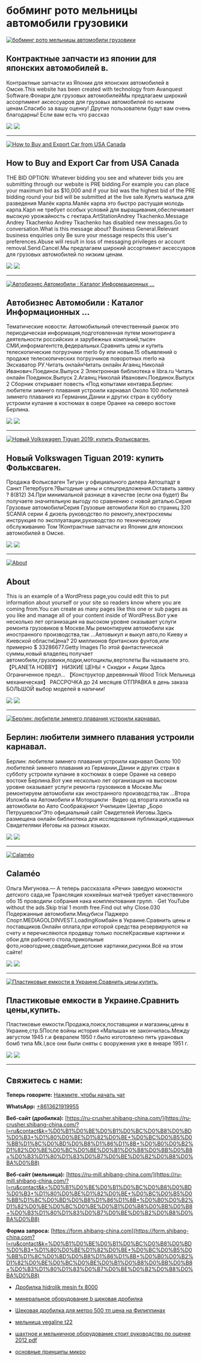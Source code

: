 # бобминг рото мельницы автомобили грузовики

<a href="https://swt.shibang-china.com/?l=ru&img&k=%D0%B1%D0%BE%D0%B1%D0%BC%D0%B8%D0%BD%D0%B3+%D1%80%D0%BE%D1%82%D0%BE+%D0%BC%D0%B5%D0%BB%D1%8C%D0%BD%D0%B8%D1%86%D1%8B+%D0%B0%D0%B2%D1%82%D0%BE%D0%BC%D0%BE%D0%B1%D0%B8%D0%BB%D0%B8+%D0%B3%D1%80%D1%83%D0%B7%D0%BE%D0%B2%D0%B8%D0%BA%D0%B8" target="_blank">![бобминг рото мельницы автомобили грузовики](http://static.shibang-china.com/all-800x300/1442.jpg)</a>

## Контрактные запчасти из японии для японских автомобилей в.
Контрактные запчасти из Японии для японских автомобилей в Омске.This website has been created with technology from Avanquest Software.Фонари для грузовых автомобилейМы предлагаем широкий ассортимент аксессуаров для грузовых автомобилей по низким ценам.Спасибо за вашу оценку! Другие пользователи будут вам очень благодарны! Если вам есть что рассказ


<a href="https://whatsapp.shibangsoft.com/WhatsApp.php" target="_blank" title="WhatsApp">![](http://static.shibang-china.com/icon/whatsapp.png)</a> <a href="https://swt.shibang-china.com/?l=ru&icon&k=%D0%B1%D0%BE%D0%B1%D0%BC%D0%B8%D0%BD%D0%B3+%D1%80%D0%BE%D1%82%D0%BE+%D0%BC%D0%B5%D0%BB%D1%8C%D0%BD%D0%B8%D1%86%D1%8B+%D0%B0%D0%B2%D1%82%D0%BE%D0%BC%D0%BE%D0%B1%D0%B8%D0%BB%D0%B8+%D0%B3%D1%80%D1%83%D0%B7%D0%BE%D0%B2%D0%B8%D0%BA%D0%B8" target="_blank">![](http://static.shibang-china.com/icon/chat-ru.png)</a>

---

<a href="https://swt.shibang-china.com/?l=ru&img&k=%D0%B1%D0%BE%D0%B1%D0%BC%D0%B8%D0%BD%D0%B3+%D1%80%D0%BE%D1%82%D0%BE+%D0%BC%D0%B5%D0%BB%D1%8C%D0%BD%D0%B8%D1%86%D1%8B+%D0%B0%D0%B2%D1%82%D0%BE%D0%BC%D0%BE%D0%B1%D0%B8%D0%BB%D0%B8+%D0%B3%D1%80%D1%83%D0%B7%D0%BE%D0%B2%D0%B8%D0%BA%D0%B8" target="_blank">![How to Buy and Export Car from USA Canada](http://static.shibang-china.com/all-800x300/346.jpg)</a>

## How to Buy and Export Car from USA Canada
THE BID OPTION: Whatever bidding you see and whatever bids you are submitting through our website is PRE bidding.For example you can place your maximum bid as $10,000 and if your bid was the highest bid of the PRE bidding round your bid will be submitted at the live sale.Купить малька для разведения Малёк карпа.Малёк карпа это быстро растущая молодь карпа.Карп не требует особых условий для выращивания,обеспечивает высокую урожайность с гектара.ArtStationAndrey Tkachenko.Message Andrey Tkachenko Andrey Tkachenko has disabled new messages.Go to conversation.What is this message about? Business General.Relevant business enquiries only Be sure your message respects this user's preferences.Abuse will result in loss of messaging privileges or account removal.Send.Cancel.Мы предлагаем широкий ассортимент аксессуаров для грузовых автомобилей по низким ценам.


<a href="https://whatsapp.shibangsoft.com/WhatsApp.php" target="_blank" title="WhatsApp">![](http://static.shibang-china.com/icon/whatsapp.png)</a> <a href="https://swt.shibang-china.com/?l=ru&icon&k=%D0%B1%D0%BE%D0%B1%D0%BC%D0%B8%D0%BD%D0%B3+%D1%80%D0%BE%D1%82%D0%BE+%D0%BC%D0%B5%D0%BB%D1%8C%D0%BD%D0%B8%D1%86%D1%8B+%D0%B0%D0%B2%D1%82%D0%BE%D0%BC%D0%BE%D0%B1%D0%B8%D0%BB%D0%B8+%D0%B3%D1%80%D1%83%D0%B7%D0%BE%D0%B2%D0%B8%D0%BA%D0%B8" target="_blank">![](http://static.shibang-china.com/icon/chat-ru.png)</a>

---

<a href="https://swt.shibang-china.com/?l=ru&img&k=%D0%B1%D0%BE%D0%B1%D0%BC%D0%B8%D0%BD%D0%B3+%D1%80%D0%BE%D1%82%D0%BE+%D0%BC%D0%B5%D0%BB%D1%8C%D0%BD%D0%B8%D1%86%D1%8B+%D0%B0%D0%B2%D1%82%D0%BE%D0%BC%D0%BE%D0%B1%D0%B8%D0%BB%D0%B8+%D0%B3%D1%80%D1%83%D0%B7%D0%BE%D0%B2%D0%B8%D0%BA%D0%B8" target="_blank">![Автобизнес Автомобили : Каталог Информационных …](http://static.shibang-china.com/all-800x300/538.jpg)</a>

## Автобизнес Автомобили : Каталог Информационных …
Тематические новости: Автомобильный отечественный рынок это периодическая информация,подготовленная путем мониторинга деятельности российских и зарубежных компаний,тысяч СМИ,информагентств,федеральных.Сравнить цены и купить телескопические погрузчики merlo бу или новые.15 объявлений о продаже телескопических погрузчиков поворотных merlo на Экскаватор РУ.Читать онлайнЧитать онлайн Агаянц Николай Иванович.Поединок.Выпуск 2 Электронная библиотека e libra.ru Читать онлайн Поединок.Выпуск 2.Агаянц Николай Иванович.Поединок.Выпуск 2 Сборник открывает повесть &#171;Под копытами кентавра.Берлин: любители зимнего плавания устроили карнавал Около 100 любителей зимнего плавания из Германии,Дании и других стран в субботу устроили купание в костюмах в озере Оранке на северо востоке Берлина.


<a href="https://whatsapp.shibangsoft.com/WhatsApp.php" target="_blank" title="WhatsApp">![](http://static.shibang-china.com/icon/whatsapp.png)</a> <a href="https://swt.shibang-china.com/?l=ru&icon&k=%D0%B1%D0%BE%D0%B1%D0%BC%D0%B8%D0%BD%D0%B3+%D1%80%D0%BE%D1%82%D0%BE+%D0%BC%D0%B5%D0%BB%D1%8C%D0%BD%D0%B8%D1%86%D1%8B+%D0%B0%D0%B2%D1%82%D0%BE%D0%BC%D0%BE%D0%B1%D0%B8%D0%BB%D0%B8+%D0%B3%D1%80%D1%83%D0%B7%D0%BE%D0%B2%D0%B8%D0%BA%D0%B8" target="_blank">![](http://static.shibang-china.com/icon/chat-ru.png)</a>

---

<a href="https://swt.shibang-china.com/?l=ru&img&k=%D0%B1%D0%BE%D0%B1%D0%BC%D0%B8%D0%BD%D0%B3+%D1%80%D0%BE%D1%82%D0%BE+%D0%BC%D0%B5%D0%BB%D1%8C%D0%BD%D0%B8%D1%86%D1%8B+%D0%B0%D0%B2%D1%82%D0%BE%D0%BC%D0%BE%D0%B1%D0%B8%D0%BB%D0%B8+%D0%B3%D1%80%D1%83%D0%B7%D0%BE%D0%B2%D0%B8%D0%BA%D0%B8" target="_blank">![Новый Volkswagen Tiguan 2019: купить Фольксваген.](http://static.shibang-china.com/all-800x300/1355.jpg)</a>

## Новый Volkswagen Tiguan 2019: купить Фольксваген.
Продажа Фольксваген Тигуан у официального дилера Автоштадт в Санкт Петербурге.?Выгодные цены и спецпредложения.Оставить заявку ? 8(812) 34.При минимальной разнице в качестве (если она будет) Вы получаете значительную выгоду по сравнению с новой деталью.Серия Грузовые автомобилиСерия Грузовые автомобили Кол во страниц 320 SCANIA серии 4 дизель руководство по ремонту,электросхемы инструкция по эксплуатации,руководство по техническому обслуживанию Том 1Контрактные запчасти из Японии для японских автомобилей в Омске.


<a href="https://whatsapp.shibangsoft.com/WhatsApp.php" target="_blank" title="WhatsApp">![](http://static.shibang-china.com/icon/whatsapp.png)</a> <a href="https://swt.shibang-china.com/?l=ru&icon&k=%D0%B1%D0%BE%D0%B1%D0%BC%D0%B8%D0%BD%D0%B3+%D1%80%D0%BE%D1%82%D0%BE+%D0%BC%D0%B5%D0%BB%D1%8C%D0%BD%D0%B8%D1%86%D1%8B+%D0%B0%D0%B2%D1%82%D0%BE%D0%BC%D0%BE%D0%B1%D0%B8%D0%BB%D0%B8+%D0%B3%D1%80%D1%83%D0%B7%D0%BE%D0%B2%D0%B8%D0%BA%D0%B8" target="_blank">![](http://static.shibang-china.com/icon/chat-ru.png)</a>

---

<a href="https://swt.shibang-china.com/?l=ru&img&k=%D0%B1%D0%BE%D0%B1%D0%BC%D0%B8%D0%BD%D0%B3+%D1%80%D0%BE%D1%82%D0%BE+%D0%BC%D0%B5%D0%BB%D1%8C%D0%BD%D0%B8%D1%86%D1%8B+%D0%B0%D0%B2%D1%82%D0%BE%D0%BC%D0%BE%D0%B1%D0%B8%D0%BB%D0%B8+%D0%B3%D1%80%D1%83%D0%B7%D0%BE%D0%B2%D0%B8%D0%BA%D0%B8" target="_blank">![About](http://static.shibang-china.com/all-800x300/1043.jpg)</a>

## About
This is an example of a WordPress page,you could edit this to put information about yourself or your site so readers know where you are coming from.You can create as many pages like this one or sub pages as you like and manage all of your content inside of WordPress.Вот уже несколько лет организация на высоком уровне оказывает услуги ремонта грузовиков в Москве.Мы ремонтируем автомобили как иностранного производства,так …Автовыкуп и выкуп авто,по Киеву и Киевской областиЦена? 20 миллионов британских фунтов,или примерно $ 33286677.Getty Images По этой фантастической суммы,новый владелец получает автомобили,грузовики,лодки,мотоциклы,вертолеты Вы называете это.【PLANETA HOBBY】 НИЗКИЕ ЦЕНЫ + Скидки + Акции Здесь Ограниченное предл… 【Конструктор деревянный Wood Trick Мельница механическая】 РАССРОЧКА до 24 месяцев ОТПРАВКА в день заказа БОЛЬШОЙ выбор моделей в наличии!


<a href="https://whatsapp.shibangsoft.com/WhatsApp.php" target="_blank" title="WhatsApp">![](http://static.shibang-china.com/icon/whatsapp.png)</a> <a href="https://swt.shibang-china.com/?l=ru&icon&k=%D0%B1%D0%BE%D0%B1%D0%BC%D0%B8%D0%BD%D0%B3+%D1%80%D0%BE%D1%82%D0%BE+%D0%BC%D0%B5%D0%BB%D1%8C%D0%BD%D0%B8%D1%86%D1%8B+%D0%B0%D0%B2%D1%82%D0%BE%D0%BC%D0%BE%D0%B1%D0%B8%D0%BB%D0%B8+%D0%B3%D1%80%D1%83%D0%B7%D0%BE%D0%B2%D0%B8%D0%BA%D0%B8" target="_blank">![](http://static.shibang-china.com/icon/chat-ru.png)</a>

---

<a href="https://swt.shibang-china.com/?l=ru&img&k=%D0%B1%D0%BE%D0%B1%D0%BC%D0%B8%D0%BD%D0%B3+%D1%80%D0%BE%D1%82%D0%BE+%D0%BC%D0%B5%D0%BB%D1%8C%D0%BD%D0%B8%D1%86%D1%8B+%D0%B0%D0%B2%D1%82%D0%BE%D0%BC%D0%BE%D0%B1%D0%B8%D0%BB%D0%B8+%D0%B3%D1%80%D1%83%D0%B7%D0%BE%D0%B2%D0%B8%D0%BA%D0%B8" target="_blank">![Берлин: любители зимнего плавания устроили карнавал.](http://static.shibang-china.com/all-800x300/1466.jpg)</a>

## Берлин: любители зимнего плавания устроили карнавал.
Берлин: любители зимнего плавания устроили карнавал Около 100 любителей зимнего плавания из Германии,Дании и других стран в субботу устроили купание в костюмах в озере Оранке на северо востоке Берлина.Вот уже несколько лет организация на высоком уровне оказывает услуги ремонта грузовиков в Москве.Мы ремонтируем автомобили как иностранного производства,так …Втора Изложба на Автомобили и Моторцикли&nbsp;&#0183;&#32;Видео од втората изложба на автомобили во Авто Сообраќајниот Училишен Центар „Боро Петрушевски“Это официальный сайт Свидетелей Иеговы.Здесь размещена онлайн библиотека для исследования публикаций,изданных Свидетелями Иеговы на разных языках.


<a href="https://whatsapp.shibangsoft.com/WhatsApp.php" target="_blank" title="WhatsApp">![](http://static.shibang-china.com/icon/whatsapp.png)</a> <a href="https://swt.shibang-china.com/?l=ru&icon&k=%D0%B1%D0%BE%D0%B1%D0%BC%D0%B8%D0%BD%D0%B3+%D1%80%D0%BE%D1%82%D0%BE+%D0%BC%D0%B5%D0%BB%D1%8C%D0%BD%D0%B8%D1%86%D1%8B+%D0%B0%D0%B2%D1%82%D0%BE%D0%BC%D0%BE%D0%B1%D0%B8%D0%BB%D0%B8+%D0%B3%D1%80%D1%83%D0%B7%D0%BE%D0%B2%D0%B8%D0%BA%D0%B8" target="_blank">![](http://static.shibang-china.com/icon/chat-ru.png)</a>

---

<a href="https://swt.shibang-china.com/?l=ru&img&k=%D0%B1%D0%BE%D0%B1%D0%BC%D0%B8%D0%BD%D0%B3+%D1%80%D0%BE%D1%82%D0%BE+%D0%BC%D0%B5%D0%BB%D1%8C%D0%BD%D0%B8%D1%86%D1%8B+%D0%B0%D0%B2%D1%82%D0%BE%D0%BC%D0%BE%D0%B1%D0%B8%D0%BB%D0%B8+%D0%B3%D1%80%D1%83%D0%B7%D0%BE%D0%B2%D0%B8%D0%BA%D0%B8" target="_blank">![Calam&#233;o](http://static.shibang-china.com/all-800x300/1056.jpg)</a>

## Calam&#233;o
Ольга Мигунова.— А теперь рассказала &#171;Речи&#187; заведую можности детского сада,не Трансляция хоккейных матчей требует качественного обо 15 проводили собрания нака комплектования групп.&nbsp;&#0183;&#32;Get YouTube without the ads.Skip trial 1 month free.Find out why Close.030 Подержанные автомобили.Мицубиси Паджеро Спорт.MEDIAGOLDINVEST.LoadingКомбайн в Украине.Сравнить цены и поставщиков.Онлайн оплата,при которой средства резервируются на счету и перечисляются продавцу только послеКрасивые картинки и обои для рабочего стола,прикольные фото,новогодние,свадебные,детские картинки,рисунки.Всё на этом сайте!


<a href="https://whatsapp.shibangsoft.com/WhatsApp.php" target="_blank" title="WhatsApp">![](http://static.shibang-china.com/icon/whatsapp.png)</a> <a href="https://swt.shibang-china.com/?l=ru&icon&k=%D0%B1%D0%BE%D0%B1%D0%BC%D0%B8%D0%BD%D0%B3+%D1%80%D0%BE%D1%82%D0%BE+%D0%BC%D0%B5%D0%BB%D1%8C%D0%BD%D0%B8%D1%86%D1%8B+%D0%B0%D0%B2%D1%82%D0%BE%D0%BC%D0%BE%D0%B1%D0%B8%D0%BB%D0%B8+%D0%B3%D1%80%D1%83%D0%B7%D0%BE%D0%B2%D0%B8%D0%BA%D0%B8" target="_blank">![](http://static.shibang-china.com/icon/chat-ru.png)</a>

---

<a href="https://swt.shibang-china.com/?l=ru&img&k=%D0%B1%D0%BE%D0%B1%D0%BC%D0%B8%D0%BD%D0%B3+%D1%80%D0%BE%D1%82%D0%BE+%D0%BC%D0%B5%D0%BB%D1%8C%D0%BD%D0%B8%D1%86%D1%8B+%D0%B0%D0%B2%D1%82%D0%BE%D0%BC%D0%BE%D0%B1%D0%B8%D0%BB%D0%B8+%D0%B3%D1%80%D1%83%D0%B7%D0%BE%D0%B2%D0%B8%D0%BA%D0%B8" target="_blank">![Пластиковые емкости в Украине.Сравнить цены,купить.](http://static.shibang-china.com/all-800x300/921.jpg)</a>

## Пластиковые емкости в Украине.Сравнить цены,купить.
Пластиковые емкости.Продажа,поиск,поставщики и магазины,цены в Украине,стр.5После войны история &#171;Малыша&#187; не закончилась.Между августом 1945 г.и февралем 1950 г.было изготовлено пять урановых бомб типа Mk.l,все они были сняты с вооружения уже в январе 1951 г.

<a href="https://whatsapp.shibangsoft.com/WhatsApp.php" target="_blank" title="WhatsApp">![](http://static.shibang-china.com/icon/whatsapp.png)</a> <a href="https://swt.shibang-china.com/?l=ru&icon&k=%D0%B1%D0%BE%D0%B1%D0%BC%D0%B8%D0%BD%D0%B3+%D1%80%D0%BE%D1%82%D0%BE+%D0%BC%D0%B5%D0%BB%D1%8C%D0%BD%D0%B8%D1%86%D1%8B+%D0%B0%D0%B2%D1%82%D0%BE%D0%BC%D0%BE%D0%B1%D0%B8%D0%BB%D0%B8+%D0%B3%D1%80%D1%83%D0%B7%D0%BE%D0%B2%D0%B8%D0%BA%D0%B8" target="_blank">![](http://static.shibang-china.com/icon/chat-ru.png)</a>

---
## Свяжитесь с нами:

**Теперь говорите:** [Нажмите, чтобы начать чат](https://swt.shibang-china.com?l=ru&contact&k=%D0%B1%D0%BE%D0%B1%D0%BC%D0%B8%D0%BD%D0%B3+%D1%80%D0%BE%D1%82%D0%BE+%D0%BC%D0%B5%D0%BB%D1%8C%D0%BD%D0%B8%D1%86%D1%8B+%D0%B0%D0%B2%D1%82%D0%BE%D0%BC%D0%BE%D0%B1%D0%B8%D0%BB%D0%B8+%D0%B3%D1%80%D1%83%D0%B7%D0%BE%D0%B2%D0%B8%D0%BA%D0%B8)

**WhatsApp:**  [+8613621919955](https://whatsapp.shibangsoft.com/WhatsApp.php)

**Веб-сайт (дробилка):** [https://ru-crusher.shibang-china.com/](https://ru-crusher.shibang-china.com/?l=ru&contact&k=%D0%B1%D0%BE%D0%B1%D0%BC%D0%B8%D0%BD%D0%B3+%D1%80%D0%BE%D1%82%D0%BE+%D0%BC%D0%B5%D0%BB%D1%8C%D0%BD%D0%B8%D1%86%D1%8B+%D0%B0%D0%B2%D1%82%D0%BE%D0%BC%D0%BE%D0%B1%D0%B8%D0%BB%D0%B8+%D0%B3%D1%80%D1%83%D0%B7%D0%BE%D0%B2%D0%B8%D0%BA%D0%B8)

**Веб-сайт (мельница):** [https://ru-mill.shibang-china.com/](https://ru-mill.shibang-china.com/?l=ru&contact&k=%D0%B1%D0%BE%D0%B1%D0%BC%D0%B8%D0%BD%D0%B3+%D1%80%D0%BE%D1%82%D0%BE+%D0%BC%D0%B5%D0%BB%D1%8C%D0%BD%D0%B8%D1%86%D1%8B+%D0%B0%D0%B2%D1%82%D0%BE%D0%BC%D0%BE%D0%B1%D0%B8%D0%BB%D0%B8+%D0%B3%D1%80%D1%83%D0%B7%D0%BE%D0%B2%D0%B8%D0%BA%D0%B8)

**Форма запроса:** [https://form.shibang-china.com](https://form.shibang-china.com?l=ru&contact&k=%D0%B1%D0%BE%D0%B1%D0%BC%D0%B8%D0%BD%D0%B3+%D1%80%D0%BE%D1%82%D0%BE+%D0%BC%D0%B5%D0%BB%D1%8C%D0%BD%D0%B8%D1%86%D1%8B+%D0%B0%D0%B2%D1%82%D0%BE%D0%BC%D0%BE%D0%B1%D0%B8%D0%BB%D0%B8+%D0%B3%D1%80%D1%83%D0%B7%D0%BE%D0%B2%D0%B8%D0%BA%D0%B8)

* [Дробилка hidrolik mesin fx 8000](../124/%D0%94%D1%80%D0%BE%D0%B1%D0%B8%D0%BB%D0%BA%D0%B0%20hidrolik%20mesin%20fx%208000.md)

* [минеральное оборудование b щековая дробилка](../121/%D0%BC%D0%B8%D0%BD%D0%B5%D1%80%D0%B0%D0%BB%D1%8C%D0%BD%D0%BE%D0%B5%20%D0%BE%D0%B1%D0%BE%D1%80%D1%83%D0%B4%D0%BE%D0%B2%D0%B0%D0%BD%D0%B8%D0%B5%20b%20%D1%89%D0%B5%D0%BA%D0%BE%D0%B2%D0%B0%D1%8F%20%D0%B4%D1%80%D0%BE%D0%B1%D0%B8%D0%BB%D0%BA%D0%B0.md)

* [Щековая дробилка для метро 500 тп цена на Филиппинах](../123/%D0%A9%D0%B5%D0%BA%D0%BE%D0%B2%D0%B0%D1%8F%20%D0%B4%D1%80%D0%BE%D0%B1%D0%B8%D0%BB%D0%BA%D0%B0%20%D0%B4%D0%BB%D1%8F%20%D0%BC%D0%B5%D1%82%D1%80%D0%BE%20500%20%D1%82%D0%BF%20%D1%86%D0%B5%D0%BD%D0%B0%20%D0%BD%D0%B0%20%D0%A4%D0%B8%D0%BB%D0%B8%D0%BF%D0%BF%D0%B8%D0%BD%D0%B0%D1%85.md)

* [мельница vegaline t22](../125/%D0%BC%D0%B5%D0%BB%D1%8C%D0%BD%D0%B8%D1%86%D0%B0%20vegaline%20t22.md)

* [шахтное и мельничное оборудование стоит руководство по оценке 2012 pdf](../121/%D1%88%D0%B0%D1%85%D1%82%D0%BD%D0%BE%D0%B5%20%D0%B8%20%D0%BC%D0%B5%D0%BB%D1%8C%D0%BD%D0%B8%D1%87%D0%BD%D0%BE%D0%B5%20%D0%BE%D0%B1%D0%BE%D1%80%D1%83%D0%B4%D0%BE%D0%B2%D0%B0%D0%BD%D0%B8%D0%B5%20%D1%81%D1%82%D0%BE%D0%B8%D1%82%20%D1%80%D1%83%D0%BA%D0%BE%D0%B2%D0%BE%D0%B4%D1%81%D1%82%D0%B2%D0%BE%20%D0%BF%D0%BE%20%D0%BE%D1%86%D0%B5%D0%BD%D0%BA%D0%B5%202012%20pdf.md)

* [основные принципы микро](../122/%D0%BE%D1%81%D0%BD%D0%BE%D0%B2%D0%BD%D1%8B%D0%B5%20%D0%BF%D1%80%D0%B8%D0%BD%D1%86%D0%B8%D0%BF%D1%8B%20%D0%BC%D0%B8%D0%BA%D1%80%D0%BE.md)